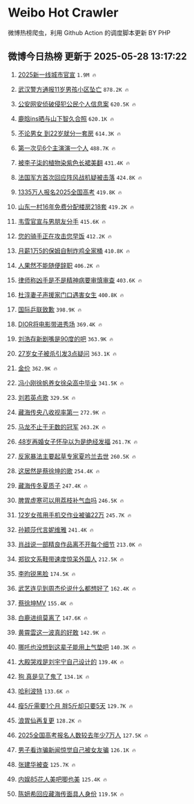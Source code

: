 # Weibo Hot Crawler 



微博热榜爬虫，利用 Github Action 的调度脚本更新 BY PHP 


## 微博今日热榜 更新于 2025-05-28 13:17:22 
1. [2025新一线城市官宣](https://s.weibo.com/weibo?q=%232025%E6%96%B0%E4%B8%80%E7%BA%BF%E5%9F%8E%E5%B8%82%E5%AE%98%E5%AE%A3%23&t=31&band_rank=1&Refer=top) `1.9M 🔥` 

1. [武汉警方通报11岁男孩小区坠亡](https://s.weibo.com/weibo?q=%23%E6%AD%A6%E6%B1%89%E8%AD%A6%E6%96%B9%E9%80%9A%E6%8A%A511%E5%B2%81%E7%94%B7%E5%AD%A9%E5%B0%8F%E5%8C%BA%E5%9D%A0%E4%BA%A1%23&t=31&band_rank=2&Refer=top) `878.2K 🔥` 

1. [公安网安侦破侵犯公民个人信息案](https://s.weibo.com/weibo?q=%23%E5%85%AC%E5%AE%89%E7%BD%91%E5%AE%89%E4%BE%A6%E7%A0%B4%E4%BE%B5%E7%8A%AF%E5%85%AC%E6%B0%91%E4%B8%AA%E4%BA%BA%E4%BF%A1%E6%81%AF%E6%A1%88%23&t=31&band_rank=3&Refer=top) `620.5K 🔥` 

1. [鹿晗ins晒与山下智久合照](https://s.weibo.com/weibo?q=%23%E9%B9%BF%E6%99%97ins%E6%99%92%E4%B8%8E%E5%B1%B1%E4%B8%8B%E6%99%BA%E4%B9%85%E5%90%88%E7%85%A7%23&t=31&band_rank=4&Refer=top) `620.1K 🔥` 

1. [不论男女 到22岁就分一套房](https://s.weibo.com/weibo?q=%E4%B8%8D%E8%AE%BA%E7%94%B7%E5%A5%B3%20%E5%88%B022%E5%B2%81%E5%B0%B1%E5%88%86%E4%B8%80%E5%A5%97%E6%88%BF&t=31&band_rank=5&Refer=top) `614.3K 🔥` 

1. [第一次见6个主演演一个人](https://s.weibo.com/weibo?q=%E7%AC%AC%E4%B8%80%E6%AC%A1%E8%A7%816%E4%B8%AA%E4%B8%BB%E6%BC%94%E6%BC%94%E4%B8%80%E4%B8%AA%E4%BA%BA&t=31&band_rank=6&Refer=top) `488.7K 🔥` 

1. [被李子柒的植物染紫色长裙美翻](https://s.weibo.com/weibo?q=%23%E8%A2%AB%E6%9D%8E%E5%AD%90%E6%9F%92%E7%9A%84%E6%A4%8D%E7%89%A9%E6%9F%93%E7%B4%AB%E8%89%B2%E9%95%BF%E8%A3%99%E7%BE%8E%E7%BF%BB%23&t=31&band_rank=7&Refer=top) `431.4K 🔥` 

1. [法国军方首次回应阵风战机疑被击落](https://s.weibo.com/weibo?q=%23%E6%B3%95%E5%9B%BD%E5%86%9B%E6%96%B9%E9%A6%96%E6%AC%A1%E5%9B%9E%E5%BA%94%E9%98%B5%E9%A3%8E%E6%88%98%E6%9C%BA%E7%96%91%E8%A2%AB%E5%87%BB%E8%90%BD%23&t=31&band_rank=8&Refer=top) `424.8K 🔥` 

1. [1335万人报名2025全国高考](https://s.weibo.com/weibo?q=%231335%E4%B8%87%E4%BA%BA%E6%8A%A5%E5%90%8D2025%E5%85%A8%E5%9B%BD%E9%AB%98%E8%80%83%23&t=31&band_rank=9&Refer=top) `419.8K 🔥` 

1. [山东一村16年免费分配楼房218套](https://s.weibo.com/weibo?q=%23%E5%B1%B1%E4%B8%9C%E4%B8%80%E6%9D%9116%E5%B9%B4%E5%85%8D%E8%B4%B9%E5%88%86%E9%85%8D%E6%A5%BC%E6%88%BF218%E5%A5%97%23&t=31&band_rank=10&Refer=top) `419.2K 🔥` 

1. [韦雪官宣与男朋友分手](https://s.weibo.com/weibo?q=%23%E9%9F%A6%E9%9B%AA%E5%AE%98%E5%AE%A3%E4%B8%8E%E7%94%B7%E6%9C%8B%E5%8F%8B%E5%88%86%E6%89%8B%23&t=31&band_rank=11&Refer=top) `415.6K 🔥` 

1. [您的骑手正在攻击您早饭](https://s.weibo.com/weibo?q=%E6%82%A8%E7%9A%84%E9%AA%91%E6%89%8B%E6%AD%A3%E5%9C%A8%E6%94%BB%E5%87%BB%E6%82%A8%E6%97%A9%E9%A5%AD&t=31&band_rank=12&Refer=top) `412.2K 🔥` 

1. [月薪1万5的保姆自制炸鸡全家桶](https://s.weibo.com/weibo?q=%E6%9C%88%E8%96%AA1%E4%B8%875%E7%9A%84%E4%BF%9D%E5%A7%86%E8%87%AA%E5%88%B6%E7%82%B8%E9%B8%A1%E5%85%A8%E5%AE%B6%E6%A1%B6&t=31&band_rank=13&Refer=top) `410.8K 🔥` 

1. [人果然不能随便辞职](https://s.weibo.com/weibo?q=%E4%BA%BA%E6%9E%9C%E7%84%B6%E4%B8%8D%E8%83%BD%E9%9A%8F%E4%BE%BF%E8%BE%9E%E8%81%8C&t=31&band_rank=14&Refer=top) `406.2K 🔥` 

1. [律师称凶手是不是精神病要审慎审查](https://s.weibo.com/weibo?q=%23%E5%BE%8B%E5%B8%88%E7%A7%B0%E5%87%B6%E6%89%8B%E6%98%AF%E4%B8%8D%E6%98%AF%E7%B2%BE%E7%A5%9E%E7%97%85%E8%A6%81%E5%AE%A1%E6%85%8E%E5%AE%A1%E6%9F%A5%23&t=31&band_rank=15&Refer=top) `403.6K 🔥` 

1. [杜淳妻子声援家门口遇害女生](https://s.weibo.com/weibo?q=%23%E6%9D%9C%E6%B7%B3%E5%A6%BB%E5%AD%90%E5%A3%B0%E6%8F%B4%E5%AE%B6%E9%97%A8%E5%8F%A3%E9%81%87%E5%AE%B3%E5%A5%B3%E7%94%9F%23&t=31&band_rank=16&Refer=top) `400.8K 🔥` 

1. [国际乒联致歉](https://s.weibo.com/weibo?q=%23%E5%9B%BD%E9%99%85%E4%B9%92%E8%81%94%E8%87%B4%E6%AD%89%23&t=31&band_rank=17&Refer=top) `398.9K 🔥` 

1. [DIOR将电影带进秀场](https://s.weibo.com/weibo?q=%23DIOR%E5%B0%86%E7%94%B5%E5%BD%B1%E5%B8%A6%E8%BF%9B%E7%A7%80%E5%9C%BA%23&t=31&band_rank=18&Refer=top) `369.4K 🔥` 

1. [刘浩存新剧嘴是90度的吧](https://s.weibo.com/weibo?q=%E5%88%98%E6%B5%A9%E5%AD%98%E6%96%B0%E5%89%A7%E5%98%B4%E6%98%AF90%E5%BA%A6%E7%9A%84%E5%90%A7&t=31&band_rank=19&Refer=top) `363.9K 🔥` 

1. [27岁女子被杀引发3点疑问](https://s.weibo.com/weibo?q=%2327%E5%B2%81%E5%A5%B3%E5%AD%90%E8%A2%AB%E6%9D%80%E5%BC%95%E5%8F%913%E7%82%B9%E7%96%91%E9%97%AE%23&t=31&band_rank=20&Refer=top) `363.1K 🔥` 

1. [金价](https://s.weibo.com/weibo?q=%E9%87%91%E4%BB%B7&t=31&band_rank=21&Refer=top) `362.9K 🔥` 

1. [冯小刚徐帆养女徐朵高中毕业](https://s.weibo.com/weibo?q=%23%E5%86%AF%E5%B0%8F%E5%88%9A%E5%BE%90%E5%B8%86%E5%85%BB%E5%A5%B3%E5%BE%90%E6%9C%B5%E9%AB%98%E4%B8%AD%E6%AF%95%E4%B8%9A%23&t=31&band_rank=22&Refer=top) `341.5K 🔥` 

1. [刘若英点歌](https://s.weibo.com/weibo?q=%E5%88%98%E8%8B%A5%E8%8B%B1%E7%82%B9%E6%AD%8C&t=31&band_rank=23&Refer=top) `329.5K 🔥` 

1. [藏海传央八收视率第一](https://s.weibo.com/weibo?q=%23%E8%97%8F%E6%B5%B7%E4%BC%A0%E5%A4%AE%E5%85%AB%E6%94%B6%E8%A7%86%E7%8E%87%E7%AC%AC%E4%B8%80%23&t=31&band_rank=24&Refer=top) `272.9K 🔥` 

1. [马龙不止于无数的冠军](https://s.weibo.com/weibo?q=%23%E9%A9%AC%E9%BE%99%E4%B8%8D%E6%AD%A2%E4%BA%8E%E6%97%A0%E6%95%B0%E7%9A%84%E5%86%A0%E5%86%9B%23&t=31&band_rank=25&Refer=top) `263.2K 🔥` 

1. [48岁再婚女子怀孕以为是绝经发福](https://s.weibo.com/weibo?q=%2348%E5%B2%81%E5%86%8D%E5%A9%9A%E5%A5%B3%E5%AD%90%E6%80%80%E5%AD%95%E4%BB%A5%E4%B8%BA%E6%98%AF%E7%BB%9D%E7%BB%8F%E5%8F%91%E7%A6%8F%23&t=31&band_rank=26&Refer=top) `261.7K 🔥` 

1. [反家暴法主要起草专家夏吟兰去世](https://s.weibo.com/weibo?q=%23%E5%8F%8D%E5%AE%B6%E6%9A%B4%E6%B3%95%E4%B8%BB%E8%A6%81%E8%B5%B7%E8%8D%89%E4%B8%93%E5%AE%B6%E5%A4%8F%E5%90%9F%E5%85%B0%E5%8E%BB%E4%B8%96%23&t=31&band_rank=27&Refer=top) `260.5K 🔥` 

1. [这居然是蔡徐坤的歌](https://s.weibo.com/weibo?q=%E8%BF%99%E5%B1%85%E7%84%B6%E6%98%AF%E8%94%A1%E5%BE%90%E5%9D%A4%E7%9A%84%E6%AD%8C&t=31&band_rank=28&Refer=top) `254.4K 🔥` 

1. [藏海传冬夏质子](https://s.weibo.com/weibo?q=%23%E8%97%8F%E6%B5%B7%E4%BC%A0%E5%86%AC%E5%A4%8F%E8%B4%A8%E5%AD%90%23&t=31&band_rank=29&Refer=top) `247.4K 🔥` 

1. [脾胃虚寒可以用荔枝补气血吗](https://s.weibo.com/weibo?q=%E8%84%BE%E8%83%83%E8%99%9A%E5%AF%92%E5%8F%AF%E4%BB%A5%E7%94%A8%E8%8D%94%E6%9E%9D%E8%A1%A5%E6%B0%94%E8%A1%80%E5%90%97&t=31&band_rank=30&Refer=top) `246.5K 🔥` 

1. [12岁女孩用手机交作业被骗22万](https://s.weibo.com/weibo?q=%2312%E5%B2%81%E5%A5%B3%E5%AD%A9%E7%94%A8%E6%89%8B%E6%9C%BA%E4%BA%A4%E4%BD%9C%E4%B8%9A%E8%A2%AB%E9%AA%9722%E4%B8%87%23&t=31&band_rank=31&Refer=top) `245.7K 🔥` 

1. [孙颖莎代言妮维雅](https://s.weibo.com/weibo?q=%E5%AD%99%E9%A2%96%E8%8E%8E%E4%BB%A3%E8%A8%80%E5%A6%AE%E7%BB%B4%E9%9B%85&t=31&band_rank=32&Refer=top) `241.4K 🔥` 

1. [肖战说一部精良作品离不开每个细节](https://s.weibo.com/weibo?q=%23%E8%82%96%E6%88%98%E8%AF%B4%E4%B8%80%E9%83%A8%E7%B2%BE%E8%89%AF%E4%BD%9C%E5%93%81%E7%A6%BB%E4%B8%8D%E5%BC%80%E6%AF%8F%E4%B8%AA%E7%BB%86%E8%8A%82%23&t=31&band_rank=33&Refer=top) `213.0K 🔥` 

1. [郑钦文系鞋带速度惊呆外国人](https://s.weibo.com/weibo?q=%23%E9%83%91%E9%92%A6%E6%96%87%E7%B3%BB%E9%9E%8B%E5%B8%A6%E9%80%9F%E5%BA%A6%E6%83%8A%E5%91%86%E5%A4%96%E5%9B%BD%E4%BA%BA%23&t=31&band_rank=34&Refer=top) `212.5K 🔥` 

1. [李昀锐黑脸](https://s.weibo.com/weibo?q=%23%E6%9D%8E%E6%98%80%E9%94%90%E9%BB%91%E8%84%B8%23&t=31&band_rank=35&Refer=top) `174.5K 🔥` 

1. [武艺连见到周杰伦说什么都想好了](https://s.weibo.com/weibo?q=%E6%AD%A6%E8%89%BA%E8%BF%9E%E8%A7%81%E5%88%B0%E5%91%A8%E6%9D%B0%E4%BC%A6%E8%AF%B4%E4%BB%80%E4%B9%88%E9%83%BD%E6%83%B3%E5%A5%BD%E4%BA%86&t=31&band_rank=36&Refer=top) `162.4K 🔥` 

1. [蔡徐坤MV](https://s.weibo.com/weibo?q=%E8%94%A1%E5%BE%90%E5%9D%A4MV&t=31&band_rank=37&Refer=top) `155.4K 🔥` 

1. [白鹿进组莫离了](https://s.weibo.com/weibo?q=%23%E7%99%BD%E9%B9%BF%E8%BF%9B%E7%BB%84%E8%8E%AB%E7%A6%BB%E4%BA%86%23&t=31&band_rank=38&Refer=top) `147.6K 🔥` 

1. [黄霄雲这一波真的好敢](https://s.weibo.com/weibo?q=%E9%BB%84%E9%9C%84%E9%9B%B2%E8%BF%99%E4%B8%80%E6%B3%A2%E7%9C%9F%E7%9A%84%E5%A5%BD%E6%95%A2&t=31&band_rank=39&Refer=top) `142.9K 🔥` 

1. [哪吒也没想到这辈子能用上气垫吧](https://s.weibo.com/weibo?q=%E5%93%AA%E5%90%92%E4%B9%9F%E6%B2%A1%E6%83%B3%E5%88%B0%E8%BF%99%E8%BE%88%E5%AD%90%E8%83%BD%E7%94%A8%E4%B8%8A%E6%B0%94%E5%9E%AB%E5%90%A7&t=31&band_rank=40&Refer=top) `140.3K 🔥` 

1. [大殿哭戏是刘宇宁自己设计的](https://s.weibo.com/weibo?q=%E5%A4%A7%E6%AE%BF%E5%93%AD%E6%88%8F%E6%98%AF%E5%88%98%E5%AE%87%E5%AE%81%E8%87%AA%E5%B7%B1%E8%AE%BE%E8%AE%A1%E7%9A%84&t=31&band_rank=41&Refer=top) `139.4K 🔥` 

1. [狗 真是见了鬼了](https://s.weibo.com/weibo?q=%E7%8B%97%20%E7%9C%9F%E6%98%AF%E8%A7%81%E4%BA%86%E9%AC%BC%E4%BA%86&t=31&band_rank=42&Refer=top) `134.1K 🔥` 

1. [哈利波特](https://s.weibo.com/weibo?q=%E5%93%88%E5%88%A9%E6%B3%A2%E7%89%B9&t=31&band_rank=43&Refer=top) `133.6K 🔥` 

1. [瘦5斤需要1个月 胖5斤却只要5天](https://s.weibo.com/weibo?q=%E7%98%A65%E6%96%A4%E9%9C%80%E8%A6%811%E4%B8%AA%E6%9C%88%20%E8%83%965%E6%96%A4%E5%8D%B4%E5%8F%AA%E8%A6%815%E5%A4%A9&t=31&band_rank=44&Refer=top) `129.7K 🔥` 

1. [浪胃仙再复更](https://s.weibo.com/weibo?q=%23%E6%B5%AA%E8%83%83%E4%BB%99%E5%86%8D%E5%A4%8D%E6%9B%B4%23&t=31&band_rank=45&Refer=top) `128.2K 🔥` 

1. [2025全国高考报名人数较去年少7万人](https://s.weibo.com/weibo?q=%232025%E5%85%A8%E5%9B%BD%E9%AB%98%E8%80%83%E6%8A%A5%E5%90%8D%E4%BA%BA%E6%95%B0%E8%BE%83%E5%8E%BB%E5%B9%B4%E5%B0%917%E4%B8%87%E4%BA%BA%23&t=31&band_rank=46&Refer=top) `127.5K 🔥` 

1. [男子看诈骗新闻惊觉自己被女友骗](https://s.weibo.com/weibo?q=%23%E7%94%B7%E5%AD%90%E7%9C%8B%E8%AF%88%E9%AA%97%E6%96%B0%E9%97%BB%E6%83%8A%E8%A7%89%E8%87%AA%E5%B7%B1%E8%A2%AB%E5%A5%B3%E5%8F%8B%E9%AA%97%23&t=31&band_rank=47&Refer=top) `126.1K 🔥` 

1. [张建华被查](https://s.weibo.com/weibo?q=%23%E5%BC%A0%E5%BB%BA%E5%8D%8E%E8%A2%AB%E6%9F%A5%23&t=31&band_rank=48&Refer=top) `125.7K 🔥` 

1. [内娱85花人美吧唧也美](https://s.weibo.com/weibo?q=%23%E5%86%85%E5%A8%B185%E8%8A%B1%E4%BA%BA%E7%BE%8E%E5%90%A7%E5%94%A7%E4%B9%9F%E7%BE%8E%23&t=31&band_rank=49&Refer=top) `125.4K 🔥` 

1. [陈妍希回应藏海传面具人身份](https://s.weibo.com/weibo?q=%23%E9%99%88%E5%A6%8D%E5%B8%8C%E5%9B%9E%E5%BA%94%E8%97%8F%E6%B5%B7%E4%BC%A0%E9%9D%A2%E5%85%B7%E4%BA%BA%E8%BA%AB%E4%BB%BD%23&t=31&band_rank=50&Refer=top) `119.5K 🔥` 

